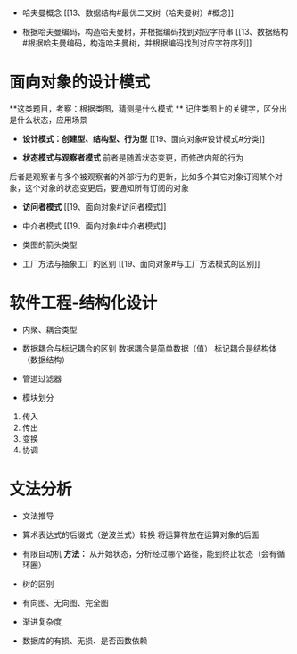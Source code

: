 #
* 哈夫曼概念
[[13、数据结构#最优二叉树（哈夫曼树）#概念]]

* 根据哈夫曼编码，构造哈夫曼树，并根据编码找到对应字符串
[[13、数据结构#根据哈夫曼编码，构造哈夫曼树，并根据编码找到对应字符序列]]

# 面向对象的设计模式
**这类题目，考察：根据类图，猜测是什么模式 **
记住类图上的关键字，区分出是什么状态，应用场景

* **设计模式：创建型、结构型、行为型**
[[19、面向对象#设计模式#分类]]

* **状态模式与观察者模式**
前者是随着状态变更，而修改内部的行为

后者是观察者与多个被观察者的外部行为的更新，比如多个其它对象订阅某个对象，这个对象的状态变更后，要通知所有订阅的对象

* **访问者模式**
[[19、面向对象#访问者模式]]

* 中介者模式
[[19、面向对象#中介者模式]]

* 类图的箭头类型


* 工厂方法与抽象工厂的区别 
[[19、面向对象#与工厂方法模式的区别]]

# 软件工程-结构化设计
* 内聚、耦合类型
* 数据耦合与标记耦合的区别
数据耦合是简单数据（值）
标记耦合是结构体（数据结构）

* 管道过滤器
* 模块划分
1. 传入
2. 传出
3. 变换
4. 协调

# 文法分析
* 文法推导
* 算术表达式的后缀式（逆波兰式）转换
将运算符放在运算对象的后面

* 有限自动机
**方法：** 从开始状态，分析经过哪个路径，能到终止状态（会有循环圈）

* 树的区别
* 有向图、无向图、完全图
* 渐进复杂度
* 数据库的有损、无损、是否函数依赖                                                                                                                                                                                                                                                                                                                                                                                                                                                                                                                                                                                                                                                                                                                                                                                                                                                                                                                                                                                                                                                                                                                                                                                                                                                                                                                                                                                                                                                                                                     
